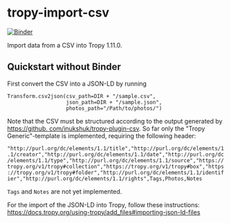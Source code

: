 # tropy-import-csv
[![Binder](https://mybinder.org/badge_logo.svg)](https://mybinder.org/v2/gh/RISE-UNIBAS/tropy-import-csv.git/HEAD?labpath=interactive.ipynb)

Import data from a CSV into Tropy 1.11.0.

## Quickstart without Binder

First convert the CSV into a JSON-LD by running 

```
Transform.csv2json(csv_path=DIR + "/sample.csv", 
                   json_path=DIR + "/sample.json", 
                   photos_path="/Path/to/photos/")
```

Note that the CSV must be structured according to the output generated by [https://github.
com/inukshuk/tropy-plugin-csv](https://github.com/inukshuk/tropy-plugin-csv). So far only the "Tropy Generic"-template is implemented, requiring the following header:

``"http://purl.org/dc/elements/1.1/title","http://purl.org/dc/elements/1.1/creator","http://purl.org/dc/elements/1.1/date","http://purl.org/dc/elements/1.1/type","http://purl.org/dc/elements/1.1/source","https://tropy.org/v1/tropy#collection","https://tropy.org/v1/tropy#box","https://tropy.org/v1/tropy#folder","http://purl.org/dc/elements/1.1/identifier","http://purl.org/dc/elements/1.1/rights",Tags,Photos,Notes``

`Tags` and `Notes` are not yet implemented.

For the import of the JSON-LD into Tropy, follow these instructions: https://docs.tropy.org/using-tropy/add_files#importing-json-ld-files
